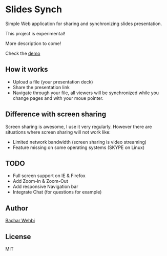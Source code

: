 # Slides Synch
Simple Web application for sharing and synchronizing slides presentation.

This project is experimental! 

More description to come!

Check the [demo](http://slidesynch.bachwehbi.net:8080)
## How it works
* Upload a file (your presentation deck)
* Share the presentation link
* Navigate through your file, all viewers will be synchronized while you change pages and with your moue pointer. 

## Difference with screen sharing
Screen sharing is awesome, I use it very regularly. However there are situations where screen sharing will not work like:

* Limited network bandwidth (screen sharing is video streaming)
* Feature missing on some operating systems (SKYPE on Linux)

## TODO
* Full screen support on IE & Firefox
* Add Zoom-In & Zoom-Out
* Add responsive Navigation bar
* Integrate Chat (for questions for example)

## Author
[Bachar Wehbi](https://twitter.com/bachwehbi)

## License
MIT
